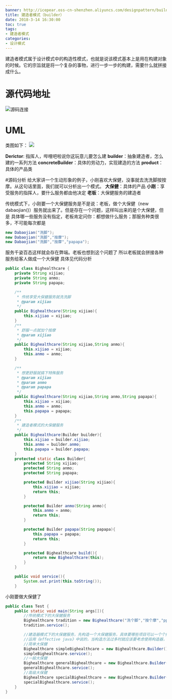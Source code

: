 ```yaml
---
banner: http://icepear.oss-cn-shenzhen.aliyuncs.com/designpattern/builder/builder.png
title: 建造者模式（builder）
date: 2018-3-14 16:30:00
toc: true
tags: 
- 建造者模式
categories:
- 设计模式
---
```

建造者模式属于设计模式中的构造性模式，也就是说该模式基本上是用在构建对象的时候。它的宗旨就是将一个复杂的事物，进行一步一步的构建，需要什么就拼接成什么。
<!--more-->

# 源代码地址
![源码连接](https://github.com/rim-wood/design-patterns/tree/master/builder)

# UML
类图如下：
![](http://icepear.oss-cn-shenzhen.aliyuncs.com/designpattern/builder/builder.png)

**Derictor**: 指挥人，哔哩吧啦说你这玩意儿要怎么建
**builder**：抽象建造者，怎么建的一系列方法
**concreteBuilder**：具体的劳动力，实现建造的方法
**product**：具体的产品类

#源码分析
给大家讲一个生动形象的例子，小刚喜欢大保健，没事就去洗洗脚按按摩。从这句话里面，我们就可以分析出一个模式。
**大保健**：具体的产品
**小刚**：享受服务的指挥人，要什么服务都由他决定
**老板**：大保健服务的建造者

传统模式下，小刚要一个大保健服务是不是说：老板，做个大保健（new dabaojian()）服务就出来了。但是存在一个问题，这样叫出来的是个大保健，但是
具体哪一些服务没有指定，老板肯定问你：都想做什么服务；那服务种类很多，不可能每次都是
``` java
new Dabaojian("洗脚");
new Dabaojian("洗脚","按摩");
new Dabaojian("洗脚","按摩","papapa");
``` 
服务千姿百态这样就会存在弊端。老板也想到这个问题了
所以老板就会拼接各种服务给客人做成一个大保健
具体见代码分析
```java
public class Bighealthcare {
    private String xijiao;
    private String anmo;
    private String papapa;

    /**
     * 传统享受大保健服务就洗洗脚
     * @param xijiao
     */
    public Bighealthcare(String xijiao){
        this.xijiao = xijiao;
    }
    /**
     * 舒服一点就加个按摩
     * @param xijiao
     */
    public Bighealthcare(String xijiao,String anmo){
        this.xijiao = xijiao;
        this.anmo = anmo;
    }

    /**
     * 想更舒服就搞下特殊服务
     * @param xijiao
     * @param anmo
     * @param papapa
     */
    public Bighealthcare(String xijiao,String anmo,String papapa){
        this.xijiao = xijiao;
        this.anmo = anmo;
        this.papapa = papapa;
    }
    /**
     * 建造者模式的大保健服务
     */
    public Bighealthcare(Builder builder){
        this.xijiao = builder.xijiao;
        this.anmo = builder.anmo;
        this.papapa = builder.papapa;
    }
    protected static class Builder{
        protected String xijiao;
        protected String anmo;
        protected String papapa;

        protected Builder xijiao(String xijiao){
            this.xijiao = xijiao;
            return this;
        }

        protected Builder anmo(String anmo){
            this.anmo = anmo;
            return this;
        }

        protected Builder papapa(String papapa){
            this.papapa = papapa;
            return this;
        }

        protected Bighealthcare build(){
            return new Bighealthcare(this);
        }
    }

    public void service(){
        System.out.print(this.toString());
    }
```
小刚要做大保健了
``` java
public class Test {
    public static void main(String args[]){
        //传统模式下的大保健服务
        Bighealthcare tradition = new Bighealthcare("洗个脚","按个摩","ppp");
        tradition.service();

        //建造器模式下的大保健服务，先构造一个大保健服务，具体要哪些项目可以一个个拼装，扩展方便
        //运用《effective java》中说的，当构造方法过多时就应该要考虑使用构造器，其实就是建造者模式
        //简单大保健
        Bighealthcare simpleBighealthcare = new Bighealthcare.Builder().xijiao("洗个脚").build();
        simpleBighealthcare.service();
        //一般大保健
        Bighealthcare generalBighealthcare = new Bighealthcare.Builder().xijiao("洗个脚").anmo("按个摩").build();
        generalBighealthcare.service();
        //高级大保健
        Bighealthcare specialBighealthcare = new Bighealthcare.Builder().xijiao("洗个脚").anmo("按个摩").papapa("ppp").build();
        specialBighealthcare.service();
    }
}
```
